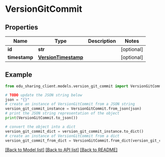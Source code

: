 # VersionGitCommit


## Properties

Name | Type | Description | Notes
------------ | ------------- | ------------- | -------------
**id** | **str** |  | [optional] 
**timestamp** | [**VersionTimestamp**](VersionTimestamp.md) |  | [optional] 

## Example

```python
from edu_sharing_client.models.version_git_commit import VersionGitCommit

# TODO update the JSON string below
json = "{}"
# create an instance of VersionGitCommit from a JSON string
version_git_commit_instance = VersionGitCommit.from_json(json)
# print the JSON string representation of the object
print(VersionGitCommit.to_json())

# convert the object into a dict
version_git_commit_dict = version_git_commit_instance.to_dict()
# create an instance of VersionGitCommit from a dict
version_git_commit_from_dict = VersionGitCommit.from_dict(version_git_commit_dict)
```
[[Back to Model list]](../README.md#documentation-for-models) [[Back to API list]](../README.md#documentation-for-api-endpoints) [[Back to README]](../README.md)


